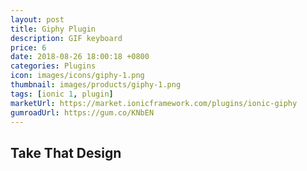 ```yaml
---
layout: post
title: Giphy Plugin
description: GIF keyboard
price: 6
date: 2018-08-26 18:00:18 +0800
categories: Plugins
icon: images/icons/giphy-1.png
thumbnail: images/products/giphy-1.png
tags: [ionic 1, plugin]
marketUrl: https://market.ionicframework.com/plugins/ionic-giphy
gumroadUrl: https://gum.co/KNbEN
---
```


## Take That Design
